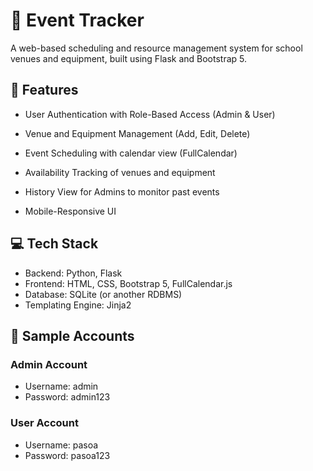 # 🎯 Event Tracker

A web-based scheduling and resource management system for school venues and equipment, built using Flask and Bootstrap 5.

## 📌 Features
- User Authentication with Role-Based Access (Admin & User)

- Venue and Equipment Management (Add, Edit, Delete)

- Event Scheduling with calendar view (FullCalendar)

- Availability Tracking of venues and equipment

- History View for Admins to monitor past events

- Mobile-Responsive UI

## 💻 Tech Stack
- Backend: Python, Flask
- Frontend: HTML, CSS, Bootstrap 5, FullCalendar.js
- Database: SQLite (or another RDBMS)
- Templating Engine: Jinja2

## 🧪 Sample Accounts
### Admin Account
- Username: admin
- Password: admin123

### User Account
- Username: pasoa
- Password: pasoa123
